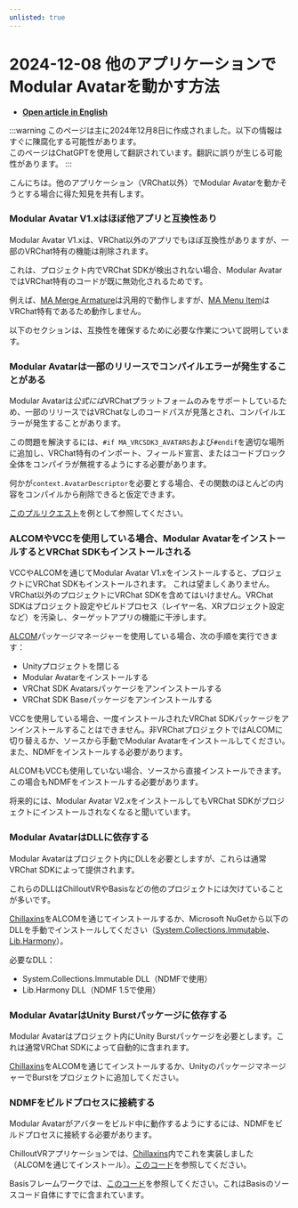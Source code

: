 ```yaml
---
unlisted: true
---
```


# 2024-12-08 他のアプリケーションでModular Avatarを動かす方法

- **[Open article in English](./modular-avatar-on-other-apps)**

:::warning
このページは主に2024年12月8日に作成されました。以下の情報はすぐに陳腐化する可能性があります。<br/>
このページはChatGPTを使用して翻訳されています。翻訳に誤りが生じる可能性があります。
:::

こんにちは。他のアプリケーション（VRChat以外）でModular Avatarを動かそうとする場合に得た知見を共有します。

### Modular Avatar V1.xはほぼ他アプリと互換性あり

Modular Avatar V1.xは、VRChat以外のアプリでもほぼ互換性がありますが、一部のVRChat特有の機能は削除されます。

これは、プロジェクト内でVRChat SDKが検出されない場合、Modular AvatarではVRChat特有のコードが既に無効化されるためです。

例えば、[MA Merge Armature](https://modular-avatar.nadena.dev/docs/reference/merge-armature)は汎用的で動作しますが、[MA Menu Item](https://modular-avatar.nadena.dev/docs/reference/menu-item)はVRChat特有であるため動作しません。

以下のセクションは、互換性を確保するために必要な作業について説明しています。

### Modular Avatarは一部のリリースでコンパイルエラーが発生することがある

Modular Avatarは*公式には*VRChatプラットフォームのみをサポートしているため、一部のリリースではVRChatなしのコードパスが見落とされ、コンパイルエラーが発生することがあります。

この問題を解決するには、`#if MA_VRCSDK3_AVATARS`および`#endif`を適切な場所に追加し、VRChat特有のインポート、フィールド宣言、またはコードブロック全体をコンパイラが無視するようにする必要があります。

何かが`context.AvatarDescriptor`を必要とする場合、その関数のほとんどの内容をコンパイルから削除できると仮定できます。

[このプルリクエスト](https://github.com/bdunderscore/modular-avatar/pull/1232/files)を例として参照してください。

### ALCOMやVCCを使用している場合、Modular AvatarをインストールするとVRChat SDKもインストールされる

VCCやALCOMを通じてModular Avatar V1.xをインストールすると、プロジェクトにVRChat SDKもインストールされます。
これは望ましくありません。VRChat以外のプロジェクトにVRChat SDKを含めてはいけません。VRChat SDKはプロジェクト設定やビルドプロセス（レイヤー名、XRプロジェクト設定など）を汚染し、ターゲットアプリの機能に干渉します。

[ALCOM](https://vrc-get.anatawa12.com/alcom/)パッケージマネージャーを使用している場合、次の手順を実行できます：
- Unityプロジェクトを閉じる
- Modular Avatarをインストールする
- VRChat SDK Avatarsパッケージをアンインストールする
- VRChat SDK Baseパッケージをアンインストールする

VCCを使用している場合、一度インストールされたVRChat SDKパッケージをアンインストールすることはできません。非VRChatプロジェクトではALCOMに切り替えるか、ソースから手動でModular Avatarをインストールしてください。また、NDMFをインストールする必要があります。

ALCOMもVCCも使用していない場合、ソースから直接インストールできます。この場合もNDMFをインストールする必要があります。

将来的には、Modular Avatar V2.xをインストールしてもVRChat SDKがプロジェクトにインストールされなくなると聞いています。

### Modular AvatarはDLLに依存する

Modular Avatarはプロジェクト内にDLLを必要としますが、これらは通常VRChat SDKによって提供されます。

これらのDLLはChilloutVRやBasisなどの他のプロジェクトには欠けていることが多いです。

[Chillaxins](https://docs.hai-vr.dev/docs/products/chillaxins)をALCOMを通じてインストールするか、Microsoft NuGetから以下のDLLを手動でインストールしてください（[System.Collections.Immutable](https://www.nuget.org/packages/System.Collections.Immutable/)、[Lib.Harmony](https://www.nuget.org/packages/Lib.Harmony/)）。

必要なDLL：
- System.Collections.Immutable DLL（NDMFで使用）
- Lib.Harmony DLL（NDMF 1.5で使用）

### Modular AvatarはUnity Burstパッケージに依存する

Modular Avatarはプロジェクト内にUnity Burstパッケージを必要とします。これは通常VRChat SDKによって自動的に含まれます。

[Chillaxins](https://docs.hai-vr.dev/docs/products/chillaxins)をALCOMを通じてインストールするか、UnityのパッケージマネージャーでBurstをプロジェクトに追加してください。

### NDMFをビルドプロセスに接続する

Modular Avatarがアバターをビルド中に動作するようにするには、NDMFをビルドプロセスに接続する必要があります。

ChilloutVRアプリケーションでは、[Chillaxins](https://docs.hai-vr.dev/docs/products/chillaxins)内でこれを実装しました（ALCOMを通じてインストール）。[このコード](https://github.com/hai-vr/chillaxins/blob/main/Packages/dev.hai-vr.chillaxins/Scripts/Editor/ChillaxinsPreBuildAvatar.cs#L51)を参照してください。

Basisフレームワークでは、[このコード](https://github.com/dooly123/Basis/blob/main/Packages/HVRBasisNDMF/Scripts/Editor/BasisNDMFBuildHook.cs#L13)を参照してください。これはBasisのソースコード自体にすでに含まれています。
